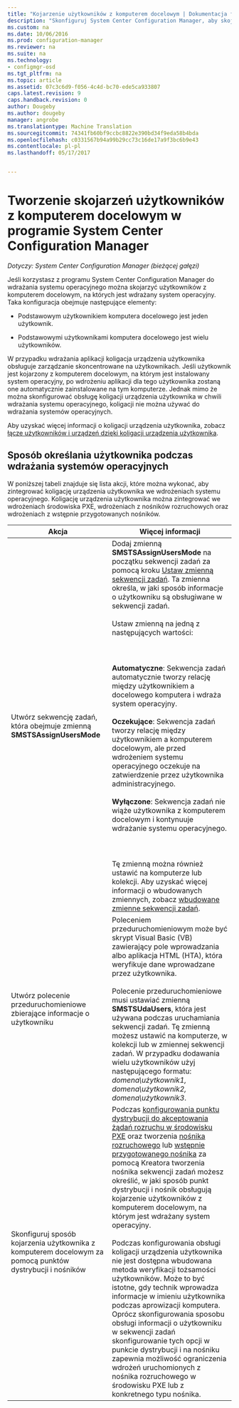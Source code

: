 ```yaml
---
title: "Kojarzenie użytkowników z komputerem docelowym | Dokumentacja firmy Microsoft"
description: "Skonfiguruj System Center Configuration Manager, aby skojarzyć użytkowników z komputerów docelowych, podczas wdrażania systemów operacyjnych."
ms.custom: na
ms.date: 10/06/2016
ms.prod: configuration-manager
ms.reviewer: na
ms.suite: na
ms.technology:
- configmgr-osd
ms.tgt_pltfrm: na
ms.topic: article
ms.assetid: 07c3c6d9-f056-4c4d-bc70-ede5ca933807
caps.latest.revision: 9
caps.handback.revision: 0
author: Dougeby
ms.author: dougeby
manager: angrobe
ms.translationtype: Machine Translation
ms.sourcegitcommit: 74341fb60bf9ccbc8822e390bd34f9eda58b4bda
ms.openlocfilehash: c0331567b94a99b29cc73c16de17a9f3bc6b9e43
ms.contentlocale: pl-pl
ms.lasthandoff: 05/17/2017


---
```

# <a name="associate-users-with-a-destination-computer-in-system-center-configuration-manager"></a>Tworzenie skojarzeń użytkowników z komputerem docelowym w programie System Center Configuration Manager

*Dotyczy: System Center Configuration Manager (bieżącej gałęzi)*

Jeśli korzystasz z programu System Center Configuration Manager do wdrażania systemu operacyjnego można skojarzyć użytkowników z komputerem docelowym, na których jest wdrażany system operacyjny. Taka konfiguracja obejmuje następujące elementy:  

-   Podstawowym użytkownikiem komputera docelowego jest jeden użytkownik.  

-   Podstawowymi użytkownikami komputera docelowego jest wielu użytkowników.  

 W przypadku wdrażania aplikacji koligacja urządzenia użytkownika obsługuje zarządzanie skoncentrowane na użytkownikach. Jeśli użytkownik jest kojarzony z komputerem docelowym, na którym jest instalowany system operacyjny, po wdrożeniu aplikacji dla tego użytkownika zostaną one automatycznie zainstalowane na tym komputerze. Jednak mimo że można skonfigurować obsługę koligacji urządzenia użytkownika w chwili wdrażania systemu operacyjnego, koligacji nie można używać do wdrażania systemów operacyjnych.  

 Aby uzyskać więcej informacji o koligacji urządzenia użytkownika, zobacz [łącze użytkowników i urządzeń dzięki koligacji urządzenia użytkownika](../../apps/deploy-use/link-users-and-devices-with-user-device-affinity.md).  

## <a name="how-to-specify-a-user-when-you-deploy-operating-systems"></a>Sposób określania użytkownika podczas wdrażania systemów operacyjnych  
 W poniższej tabeli znajduje się lista akcji, które można wykonać, aby zintegrować koligację urządzenia użytkownika we wdrożeniach systemu operacyjnego. Koligację urządzenia użytkownika można zintegrować we wdrożeniach środowiska PXE, wdrożeniach z nośników rozruchowych oraz wdrożeniach z wstępnie przygotowanych nośników.  

|Akcja|Więcej informacji|  
|------------|----------------------|  
|Utwórz sekwencję zadań, która obejmuje zmienną **SMSTSAssignUsersMode**|Dodaj zmienną **SMSTSAssignUsersMode** na początku sekwencji zadań za pomocą kroku [Ustaw zmienną sekwencji zadań](../../osd/understand/task-sequence-steps.md#BKMK_SetTaskSequenceVariable). Ta zmienna określa, w jaki sposób informacje o użytkowniku są obsługiwane w sekwencji zadań.<br /><br /> Ustaw zmienną na jedną z następujących wartości:<br /><br /> <br /><br /> **Automatyczne**: Sekwencja zadań automatycznie tworzy relację między użytkownikiem a docelowego komputera i wdraża system operacyjny.<br /><br /> **Oczekujące**: Sekwencja zadań tworzy relację między użytkownikiem a komputerem docelowym, ale przed wdrożeniem systemu operacyjnego oczekuje na zatwierdzenie przez użytkownika administracyjnego.<br /><br /> **Wyłączone**: Sekwencja zadań nie wiąże użytkownika z komputerem docelowym i kontynuuje wdrażanie systemu operacyjnego.<br /><br /> <br /><br /> Tę zmienną można również ustawić na komputerze lub kolekcji. Aby uzyskać więcej informacji o wbudowanych zmiennych, zobacz [wbudowane zmienne sekwencji zadań](../../osd/understand/task-sequence-built-in-variables.md).|  
|Utwórz polecenie przeduruchomieniowe zbierające informacje o użytkowniku|Poleceniem przeduruchomieniowym może być skrypt Visual Basic (VB) zawierający pole wprowadzania albo aplikacja HTML (HTA), która weryfikuje dane wprowadzane przez użytkownika.<br /><br /> Polecenie przeduruchomieniowe musi ustawiać zmienną **SMSTSUdaUsers**, która jest używana podczas uruchamiania sekwencji zadań. Tę zmienną możesz ustawić na komputerze, w kolekcji lub w zmiennej sekwencji zadań. W przypadku dodawania wielu użytkowników użyj następującego formatu: *domena\użytkownik1, domena\użytkownik2, domena\użytkownik3*.|  
|Skonfiguruj sposób kojarzenia użytkownika z komputerem docelowym za pomocą punktów dystrybucji i nośników|Podczas [konfigurowania punktu dystrybucji do akceptowania żądań rozruchu w środowisku PXE](https://technet.microsoft.com/library/mt627944\(TechNet.10\).aspx#BKMK_PXEDistributionPoint) oraz tworzenia [nośnika rozruchowego](http://technet.microsoft.com/library/mt627921\(TechNet.10\).aspx) lub [wstępnie przygotowanego nośnika](https://technet.microsoft.com/library/mt627922\(TechNet.10\).aspx) za pomocą Kreatora tworzenia nośnika sekwencji zadań możesz określić, w jaki sposób punkt dystrybucji i nośnik obsługują kojarzenie użytkowników z komputerem docelowym, na którym jest wdrażany system operacyjny.<br /><br /> Podczas konfigurowania obsługi koligacji urządzenia użytkownika nie jest dostępna wbudowana metoda weryfikacji tożsamości użytkowników. Może to być istotne, gdy technik wprowadza informacje w imieniu użytkownika podczas aprowizacji komputera. Oprócz skonfigurowania sposobu obsługi informacji o użytkowniku w sekwencji zadań skonfigurowanie tych opcji w punkcie dystrybucji i na nośniku zapewnia możliwość ograniczenia wdrożeń uruchomionych z nośnika rozruchowego w środowisku PXE lub z konkretnego typu nośnika.|  

